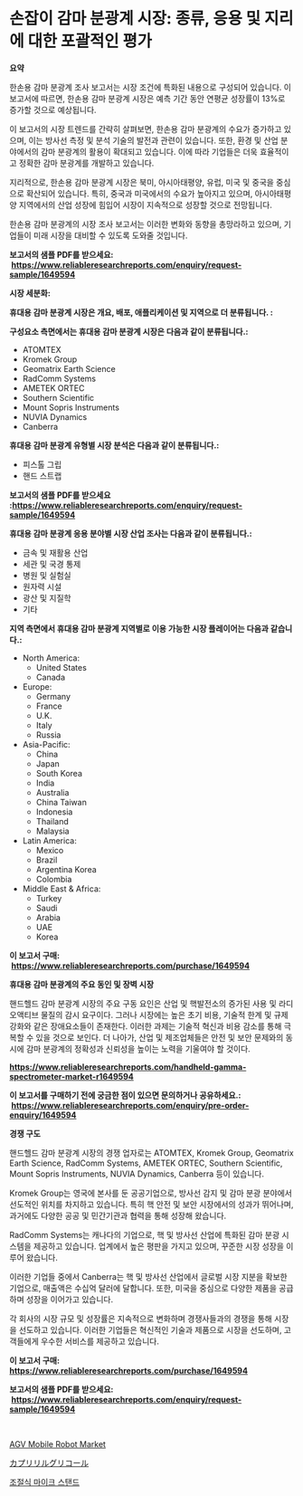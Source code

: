 <p><h1>손잡이 감마 분광계 시장: 종류, 응용 및 지리에 대한 포괄적인 평가</h1></p><p><strong>요약</strong></p>
<p><p>한손용 감마 분광계 조사 보고서는 시장 조건에 특화된 내용으로 구성되어 있습니다. 이 보고서에 따르면, 한손용 감마 분광계 시장은 예측 기간 동안 연평균 성장률이 13%로 증가할 것으로 예상됩니다.</p><p>이 보고서의 시장 트렌드를 간략히 살펴보면, 한손용 감마 분광계의 수요가 증가하고 있으며, 이는 방사선 측정 및 분석 기술의 발전과 관련이 있습니다. 또한, 환경 및 산업 분야에서의 감마 분광계의 활용이 확대되고 있습니다. 이에 따라 기업들은 더욱 효율적이고 정확한 감마 분광계를 개발하고 있습니다.</p><p>지리적으로, 한손용 감마 분광계 시장은 북미, 아시아태평양, 유럽, 미국 및 중국을 중심으로 확산되어 있습니다. 특히, 중국과 미국에서의 수요가 높아지고 있으며, 아시아태평양 지역에서의 산업 성장에 힘입어 시장이 지속적으로 성장할 것으로 전망됩니다.</p><p>한손용 감마 분광계의 시장 조사 보고서는 이러한 변화와 동향을 총망라하고 있으며, 기업들이 미래 시장을 대비할 수 있도록 도와줄 것입니다.</p></p>
<p><strong>보고서의 샘플 PDF를 받으세요: &nbsp;<a href="https://www.reliableresearchreports.com/enquiry/request-sample/1649594">https://www.reliableresearchreports.com/enquiry/request-sample/1649594</a></strong></p>
<p><strong>시장 세분화:</strong></p>
<p><strong> 휴대용 감마 분광계 시장은 개요, 배포, 애플리케이션 및 지역으로 더 분류됩니다. :</strong></p>
<p><strong>구성요소 측면에서는 휴대용 감마 분광계 시장은 다음과 같이 분류됩니다.:</strong></p>
<p><ul><li>ATOMTEX</li><li>Kromek Group</li><li>Geomatrix Earth Science</li><li>RadComm Systems</li><li>AMETEK ORTEC</li><li>Southern Scientific</li><li>Mount Sopris Instruments</li><li>NUVIA Dynamics</li><li>Canberra</li></ul></p>
<p><strong> 휴대용 감마 분광계 유형별 시장 분석은 다음과 같이 분류됩니다.:</strong></p>
<p><ul><li>피스톨 그립</li><li>핸드 스트랩</li></ul></p>
<p><strong>보고서의 샘플 PDF를 받으세요 :<a href="https://www.reliableresearchreports.com/enquiry/request-sample/1649594">https://www.reliableresearchreports.com/enquiry/request-sample/1649594</a></strong></p>
<p><strong> 휴대용 감마 분광계 응용 분야별 시장 산업 조사는 다음과 같이 분류됩니다.:</strong></p>
<p><ul><li>금속 및 재활용 산업</li><li>세관 및 국경 통제</li><li>병원 및 실험실</li><li>원자력 시설</li><li>광산 및 지질학</li><li>기타</li></ul></p>
<p><strong>지역 측면에서 휴대용 감마 분광계 지역별로 이용 가능한 시장 플레이어는 다음과 같습니다.:</strong></p>
<p><ul>
    <li>
        North America:
        <ul>
            <li>United States</li>
            <li>Canada</li>
        </ul>
    </li>
    <li>
        Europe:
        <ul>
            <li>Germany</li>
            <li>France</li>
            <li>U.K.</li>
            <li>Italy</li>
            <li>Russia</li>
        </ul>
    </li>
    <li>
        Asia-Pacific:
        <ul>
            <li>China</li>
            <li>Japan</li>
            <li>South Korea</li>
            <li>India</li>
            <li>Australia</li>
            <li>China Taiwan</li>
            <li>Indonesia</li>
            <li>Thailand</li>
            <li>Malaysia</li>
        </ul>
    </li>
    <li>
        Latin America:
        <ul>
            <li>Mexico</li>
            <li>Brazil</li>
            <li>Argentina Korea</li>
            <li>Colombia</li>
        </ul>
    </li>
    <li>
        Middle East & Africa:
        <ul>
            <li>Turkey</li>
            <li>Saudi</li>
            <li>Arabia</li>
            <li>UAE</li>
            <li>Korea</li>
        </ul>
    </li>
    </ul></p>
<p><strong>이 보고서 구매: &nbsp;<a href="https://www.reliableresearchreports.com/purchase/1649594">https://www.reliableresearchreports.com/purchase/1649594</a></strong></p>
<p><strong>휴대용 감마 분광계의 주요 동인 및 장벽 시장</strong></p>
<p><p>핸드헬드 감마 분광계 시장의 주요 구동 요인은 산업 및 핵발전소의 증가된 사용 및 라디오액티브 물질의 감시 요구이다. 그러나 시장에는 높은 초기 비용, 기술적 한계 및 규제 강화와 같은 장애요소들이 존재한다. 이러한 과제는 기술적 혁신과 비용 감소를 통해 극복할 수 있을 것으로 보인다. 더 나아가, 산업 및 제조업체들은 안전 및 보안 문제와의 동시에 감마 분광계의 정확성과 신뢰성을 높이는 노력을 기울여야 할 것이다.</p></p>
<p><strong><a href="https://www.reliableresearchreports.com/handheld-gamma-spectrometer-market-r1649594">https://www.reliableresearchreports.com/handheld-gamma-spectrometer-market-r1649594</a></strong></p>
<p><strong>이 보고서를 구매하기 전에 궁금한 점이 있으면 문의하거나 공유하세요.: &nbsp;<a href="https://www.reliableresearchreports.com/enquiry/pre-order-enquiry/1649594">https://www.reliableresearchreports.com/enquiry/pre-order-enquiry/1649594</a></strong></p>
<p><strong>경쟁 구도</strong></p>
<p><p>핸드헬드 감마 분광계 시장의 경쟁 업자로는 ATOMTEX, Kromek Group, Geomatrix Earth Science, RadComm Systems, AMETEK ORTEC, Southern Scientific, Mount Sopris Instruments, NUVIA Dynamics, Canberra 등이 있습니다. </p><p>Kromek Group는 영국에 본사를 둔 공공기업으로, 방사선 감지 및 감마 분광 분야에서 선도적인 위치를 차지하고 있습니다. 특히 핵 안전 및 보안 시장에서의 성과가 뛰어나며, 과거에도 다양한 공공 및 민간기관과 협력을 통해 성장해 왔습니다. </p><p>RadComm Systems는 캐나다의 기업으로, 핵 및 방사선 산업에 특화된 감마 분광 시스템을 제공하고 있습니다. 업계에서 높은 평판을 가지고 있으며, 꾸준한 시장 성장을 이루어 왔습니다.</p><p>이러한 기업들 중에서 Canberra는 핵 및 방사선 산업에서 글로벌 시장 지분을 확보한 기업으로, 매출액은 수십억 달러에 달합니다. 또한, 미국을 중심으로 다양한 제품을 공급하며 성장을 이어가고 있습니다. </p><p>각 회사의 시장 규모 및 성장률은 지속적으로 변화하며 경쟁사들과의 경쟁을 통해 시장을 선도하고 있습니다. 이러한 기업들은 혁신적인 기술과 제품으로 시장을 선도하며, 고객들에게 우수한 서비스를 제공하고 있습니다.</p></p>
<p><strong>이 보고서 구매: &nbsp; <a href="https://www.reliableresearchreports.com/purchase/1649594">https://www.reliableresearchreports.com/purchase/1649594</a></strong></p>
<p><strong>보고서의 샘플 PDF를 받으세요: &nbsp;<a href="https://www.reliableresearchreports.com/enquiry/request-sample/1649594">https://www.reliableresearchreports.com/enquiry/request-sample/1649594</a></strong><strong></strong></p>
<p>&nbsp;</p>
<p><p><a href="https://github.com/BryceTownsendr/Market-Research-Report-List-4/blob/main/agv-mobile-robot-market.md">AGV Mobile Robot Market</a></p><p><a href="https://github.com/ksxzwxabcuynh011/Market-Research-Report-List-1/blob/main/256072331213.md">カプリリルグリコール</a></p><p><a href="https://github.com/xvz497517413/Market-Research-Report-List-1/blob/main/389863828659.md">조절식 마이크 스탠드</a></p></p>